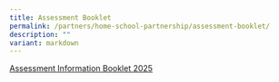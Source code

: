 ```yaml
---
title: Assessment Booklet
permalink: /partners/home-school-partnership/assessment-booklet/
description: ""
variant: markdown
---
```

<p><a href="/files/Forms/2025/Assessment_Information_Booklet_2025_Final2.pdf" rel="noopener nofollow" target="_blank">Assessment Information Booklet 2025</a>
</p>
